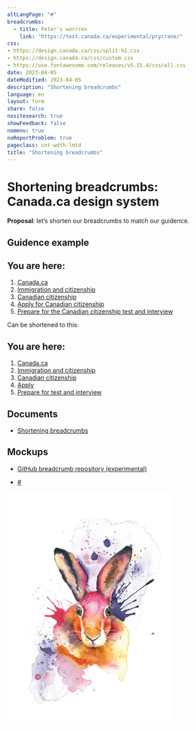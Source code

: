```yaml
---
altLangPage: "#"
breadcrumbs:
  - title: Peter's warrren
    link: "https://test.canada.ca/experimental/prycrane/"
css:
- https://design.canada.ca/css/split-h1.css
- https://design.canada.ca/css/custom.css
- https://use.fontawesome.com/releases/v5.15.4/css/all.css
date: 2023-04-05
dateModified: 2023-04-05
description: "Shortening breadcrumbs"
language: en
layout: form
share: false
nositesearch: true
showFeedback: false
nomenu: true
noReportProblem: true
pageclass: cnt-wdth-lmtd
title: "Shortening breadcrumbs"
---
```

<div class="row">
  <div class="col-md-8">
    <h1 property="name" id="wb-cont" dir="ltr"><span class="stacked"><span>Shortening breadcrumbs</span>: <span>Canada.ca design system</span></span></h1>
    <p><strong>Proposal</strong>: let’s shorten our breadcrumbs to match our guidence.</p>
    <h2 class="h3 mrgn-tp-lg">Guidence example</h2>    
    <nav id="wb-bc" property="breadcrumb">
      <h2 class="wb-inv">You are here:</h2>
      <div class="mrgn-lft-lg">
        <ol class="breadcrumb small">
          <li><a href="#">Canada.ca</a></li>
          <li><a href="#">Immigration and citizenship</a></li>
          <li><a href="#">Canadian citizenship</a></li>
          <li><a href="#">Apply for Canadian citizenship</a></li>
          <li><a href="#">Prepare for the Canadian citizenship test and interview</a></li>
        </ol>
      </div>
    </nav>
    <p class="mrgn-tp-md">Can be shortened to this:</p>
    <nav id="wb-bc" property="breadcrumb">
      <h2 class="wb-inv">You are here:</h2>
      <div class="mrgn-lft-lg">
        <ol class="breadcrumb small">
          <li><a href="#">Canada.ca</a></li>
          <li><a href="#">Immigration and citizenship</a></li>
          <li><a href="#">Canadian citizenship</a></li>
          <li><a href="#">Apply</a></li>
          <li><a href="#">Prepare for test and interview</a></li>
        </ol>
      </div>
    </nav>
    <h2 class="h3 mrgn-tp-lg">Documents</h2>
    <ul class="fa-ul">
      <li><span class="fa-li"><span class="fab fa-google-drive"></span></span><a href="https://docs.google.com/document/d/1sGETEAhBRqnlopkHi-axZMmJqOoMoq96WuUYsx04jqA/edit">Shortening breadcrumbs</a></li>
    </ul>
    <h2 class="h3 mrgn-tp-lg">Mockups</h2>
    <ul class="fa-ul">
      <li><span class="fa-li"><span class="fas fa-code-branch"></span></span><a href="https://github.com/gc-proto/experimental/tree/master/prycrane/breadcrumbs">GitHub breadcrumb repository (experimental)</a></li>
    </ul>
    <ul>
      <li><a href="#">#</a></li>
    </ul>
  </div>
  <div class="col-md-4">
    <div><img src="./images/bunny19.png" alt="" class="img-responsive"></div>
  </div>
</div>
